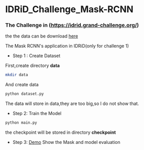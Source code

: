 # IDRiD_Challenge_Mask-RCNN

### The Challenge in (https://idrid.grand-challenge.org/)

the the data can be download [here](https://ieee-dataport.org/open-access/indian-diabetic-retinopathy-image-dataset-idrid)

The Mask RCNN's application in IDRiD(only for challenge 1)

*  Step 1 : Create Dataset

First,create directory **data**
```bash
mkdir data
```
And create data
```python
python dataset.py
```
The data will store in data,they are too big,so I do not show that.

*  Step 2: Train the Model
```python 
python main.py
```
the checkpoint will be stored in directory **checkpoint**


*  Step 3: [Demo](./demo.ipynb)
Show the Mask and model evaluation
